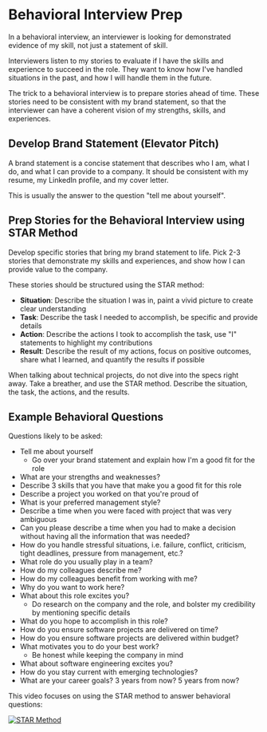 # Behavioral Interview Prep

In a behavioral interview, an interviewer is looking for demonstrated evidence of my skill, not just a statement of skill.

Interviewers listen to my stories to evaluate if I have the skills and experience to succeed in the role. They want to know how I've handled situations in the past, and how I will handle them in the future.

The trick to a behavioral interview is to prepare stories ahead of time. These stories need to be consistent with my brand statement, so that the interviewer can have a coherent vision of my strengths, skills, and experiences.

## Develop Brand Statement (Elevator Pitch)

A brand statement is a concise statement that describes who I am, what I do, and what I can provide to a company. It should be consistent with my resume, my LinkedIn profile, and my cover letter.

This is usually the answer to the question "tell me about yourself".

## Prep Stories for the Behavioral Interview using STAR Method

Develop specific stories that bring my brand statement to life. Pick 2-3 stories that demonstrate my skills and experiences, and show how I can provide value to the company.

These stories should be structured using the STAR method:

- **Situation**: Describe the situation I was in, paint a vivid picture to create clear understanding
- **Task**: Describe the task I needed to accomplish, be specific and provide details
- **Action**: Describe the actions I took to accomplish the task, use "I" statements to highlight my contributions
- **Result**: Describe the result of my actions, focus on positive outcomes, share what I learned, and quantify the results if possible

When talking about technical projects, do not dive into the specs right away. Take a breather, and use the STAR method. Describe the situation, the task, the actions, and the results.

## Example Behavioral Questions

Questions likely to be asked:

- Tell me about yourself
  - Go over your brand statement and explain how I'm a good fit for the role
- What are your strengths and weaknesses?
- Describe 3 skills that you have that make you a good fit for this role
- Describe a project you worked on that you're proud of
- What is your preferred management style?
- Describe a time when you were faced with project that was very ambiguous
- Can you please describe a time when you had to make a decision without having all the information that was needed?
- How do you handle stressful situations, i.e. failure, conflict, criticism, tight deadlines, pressure from management, etc.?
- What role do you usually play in a team?
- How do my colleagues describe me?
- How do my colleagues benefit from working with me?
- Why do you want to work here?
- What about this role excites you?
  - Do research on the company and the role, and bolster my credibility by mentioning specific details
- What do you hope to accomplish in this role?
- How do you ensure software projects are delivered on time?
- How do you ensure software projects are delivered within budget?
- What motivates you to do your best work?
  - Be honest while keeping the company in mind
- What about software engineering excites you?
- How do you stay current with emerging technologies?
- What are your career goals? 3 years from now? 5 years from now?

This video focuses on using the STAR method to answer behavioral questions:

[![STAR Method](https://img.youtube.com/vi/9JGxSwv8xLs/0.jpg)](https://www.youtube.com/watch?v=qKBubKO-798)
